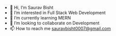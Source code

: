 - 👋 Hi, I’m Saurav Bisht
- 👀 I’m interested in Full Stack Web Development
- 🌱 I’m currently learning MERN
- 💞️ I’m looking to collaborate on Development
- 📫 How to reach me sauravbisht0007@gmail.com


<!---
ThisIsSaurav/ThisIsSaurav is a ✨ special ✨ repository because its `README.md` (this file) appears on your GitHub profile.
You can click the Preview link to take a look at your changes.
--->
